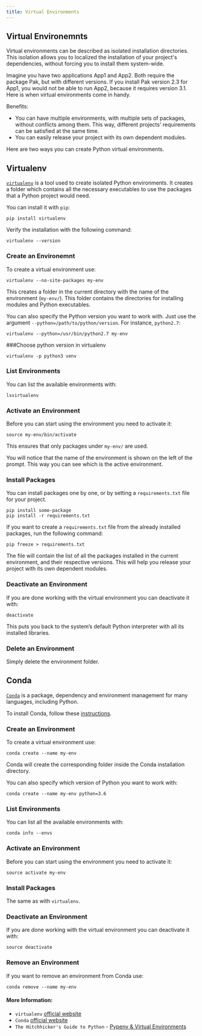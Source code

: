 ```yaml
---
title: Virtual Environments
---
```


## Virtual Environemnts

Virtual environments can be described as isolated installation directories. This isolation allows you to localized the installation of your project's dependencies, without forcing you to install them system-wide.

Imagine you have two applications App1 and App2. Both require the package Pak, but with different versions. If you install Pak version 2.3 for App1, you would not be able to run App2, because it requires version 3.1. Here is when virtual environments come in handy.

Benefits:
* You can have multiple environments, with multiple sets of packages, without conflicts among them. This way, different projects' requirements can be satisfied at the same time.
* You can easily release your project with its own dependent modules.

Here are two ways you can create Python virtual environments.

## Virtualenv

[`virtualenv`](https://virtualenv.pypa.io/en/stable/) is a tool used to create isolated Python environments. It creates a folder which contains all the necessary executables to use the packages that a Python project would need.

You can install it with `pip`:
```
pip install virtualenv
```

Verify the installation with the following command:
```
virtualenv --version
```

### Create an Environemnt

To create a virtual environment use:
```
virtualenv --no-site-packages my-env
```

This creates a folder in the current directory with the name of the environment (`my-env/`). This folder contains the directories for installing modules and Python executables.

You can also specify the Python version you want to work with. Just use the argument `--python=/path/to/python/version`. For instance, `python2.7`:
```
virtualenv --python=/usr/bin/python2.7 my-env
```

###Choose python version in virtualenv
```
virtualenv -p python3 venv
```


### List Environments

You can list the available environments with:
```
lsvirtualenv
```

### Activate an Environment

Before you can start using the environment you need to activate it:
```
source my-env/bin/activate
```

This ensures that only packages under `my-env/` are used.

You will notice that the name of the environment is shown on the left of the prompt. This way you can see which is the active environment.

### Install Packages

You can install packages one by one, or by setting a `requirements.txt` file for your project.
```
pip install some-package
pip install -r requirements.txt
```

If you want to create a `requirements.txt` file from the already installed packages, run the following command:
```
pip freeze > requirements.txt
```

The file will contain the list of all the packages installed in the current environment, and their respective versions. This will help you release your project with its own dependent modules.


### Deactivate an Environment

If you are done working with the virtual environment you can deactivate it with:
```
deactivate
```

This puts you back to the system’s default Python interpreter with all its installed libraries.

### Delete an Environment

Simply delete the environment folder.


## Conda

[`Conda`](https://conda.io/docs/index.html) is a package, dependency and environment management for many languages, including Python.

To install Conda, follow these [instructions](https://conda.io/docs/user-guide/install/index.html).

### Create an Environment

To create a virtual environment use:
```
conda create --name my-env
```

Conda will create the corresponding folder inside the Conda installation directory.

You can also specify which version of Python you want to work with:
```
conda create --name my-env python=3.6
```

### List Environments

You can list all the available environments with:
```
conda info --envs
```

### Activate an Environment

Before you can start using the environment you need to activate it:
```
source activate my-env
```

### Install Packages

The same as with `virtualenv`.

### Deactivate an Environment

If you are done working with the virtual environment you can deactivate it with:
```
source deactivate
```

### Remove an Environment

If you want to remove an environment from Conda use:
```
conda remove --name my-env
```

#### More Information:
* `virtualenv` [official website](https://virtualenv.pypa.io/en/stable/)
* `Conda` [official website](https://conda.io/docs/index.html)
* `The Hitchhicker's Guide to Python` - [Pypenv & Virtual Environments](http://docs.python-guide.org/en/latest/dev/virtualenvs/)
